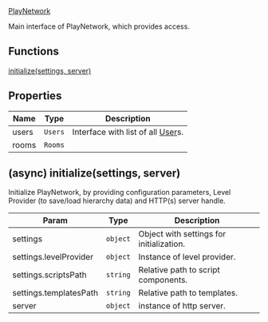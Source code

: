 
<dl>
<dt><a href="#PlayNetwork">PlayNetwork</a></dt>
</dl>

Main interface of PlayNetwork, which provides access.
## Functions
<dl>
<dt><a href="#initialize">initialize(settings, server)</a></dt>
</dl>


## Properties

| Name | Type | Description |
| --- | --- | --- |
| users | <code>Users</code> | Interface with list of all [User](User)s. |
| rooms | <code>Rooms</code> |  |

<a name="initialize"></a>
## (async) initialize(settings, server)
Initialize PlayNetwork, by providing configuration parameters,Level Provider (to save/load hierarchy data) and HTTP(s) server handle.


| Param | Type | Description |
| --- | --- | --- |
| settings | <code>object</code> | Object with settings for initialization. |
| settings.levelProvider | <code>object</code> | Instance of level provider. |
| settings.scriptsPath | <code>string</code> | Relative path to script components. |
| settings.templatesPath | <code>string</code> | Relative path to templates. |
| server | <code>object</code> | instance of http server. |

[PlayNetwork]: ./PlayNetwork.md

[Player]: ./Player.md

[Room]: ./Room.md

[Rooms]: ./Rooms.md

[User]: ./User.md

[Users]: ./Users.md

